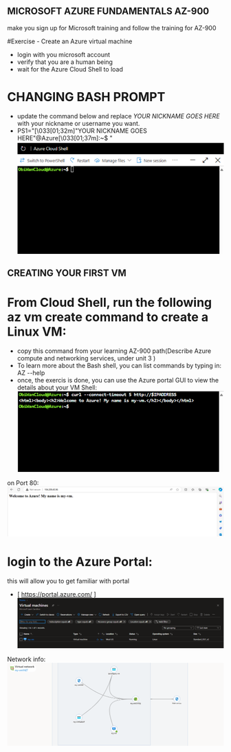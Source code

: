 ## MICROSOFT AZURE FUNDAMENTALS AZ-900
make you sign up for Microsoft training and follow the training for AZ-900

#Exercise - Create an Azure virtual machine
- login with you microsoft account
- verify that you are a human being
- wait for the Azure Cloud Shell to load
# CHANGING BASH PROMPT
- update the command below and replace *YOUR NICKNAME GOES HERE* with your nickname or username you want.
- PS1="\[\033[01;32m\]"YOUR NICKNAME GOES HERE"@Azure\[\033[01;37m\]:~$ "
![alt text](azure_bash.png)
## CREATING YOUR FIRST VM

# From Cloud Shell, run the following az vm create command to create a Linux VM:
- copy this command from your learning AZ-900 path(Describe Azure compute and networking services, under unit 3 )
- To learn more about the Bash shell, you can list commands by typing in: AZ --help
- once, the exercis is done, you can use the Azure portal GUI to view the details about your VM 
Shell:
![alt text](shell_view.png)

on Port 80:
![alt text](vm_por80.png)

# login to the Azure Portal:
this will allow you to get familiar with portal
 - [ https://portal.azure.com/ ]
![alt text](Azure_vm.png)

Network info:
![alt text](network.png)



